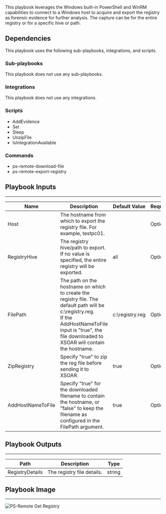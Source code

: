 This playbook leverages the Windows built-in PowerShell and WinRM capabilities to connect to a Windows host to acquire and export the registry as forensic evidence for further analysis. The capture can be for the entire registry or for a specific hive or path.

## Dependencies
This playbook uses the following sub-playbooks, integrations, and scripts.

### Sub-playbooks
This playbook does not use any sub-playbooks.

### Integrations
This playbook does not use any integrations.

### Scripts
* AddEvidence
* Set
* Sleep
* UnzipFile
* IsIntegrationAvailable

### Commands
* ps-remote-download-file
* ps-remote-export-registry

## Playbook Inputs
---

| **Name** | **Description** | **Default Value** | **Required** |
| --- | --- | --- | --- |
| Host | The hostname from which to export the registry file. For example, testpc01. |  | Optional |
| RegistryHive | The registry hive/path to export. If no value is specified, the entire registry will be exported. | all | Optional |
| FilePath | The path on the hostname on which to create the registry file. The default path will be c:\\registry.reg.<br/>If the AddHostNameToFile input is "true", the file downloaded to XSOAR will contain the hostname. | c:\registry.reg | Optional |
| ZipRegistry | Specify "true" to zip the reg file before sending it to XSOAR. | true | Optional |
| AddHostNameToFile | Specify "true" for the downloaded filename to contain the hostname, or "false" to keep the filename as configured in the FilePath argument. | true | Optional |

## Playbook Outputs
---

| **Path** | **Description** | **Type** |
| --- | --- | --- |
| RegistryDetails | The registry file details. | string |

## Playbook Image
---
![PS-Remote Get Registry](https://raw.githubusercontent.com/demisto/content/65c9d37bc1973acdb297e39173648cb1ba7cb0fb/Packs/WindowsForensicsPack/doc_files/PS-Remote_Get_Registry.png)
